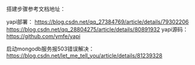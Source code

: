 搭建步骤参考文档地址：

yapi部署：
https://blog.csdn.net/qq_27384769/article/details/79302206
https://blog.csdn.net/qq_28804275/article/details/80891932
yapi源码：
https://github.com/ymfe/yapi

启动mongodb服务报503错误解决：
https://blog.csdn.net/let_me_tell_you/article/details/81239328
